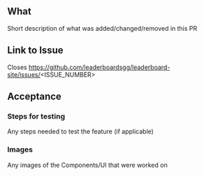 ## What

Short description of what was added/changed/removed in this PR

## Link to Issue

Closes https://github.com/leaderboardsgg/leaderboard-site/issues/<ISSUE_NUMBER>

## Acceptance

### Steps for testing

Any steps needed to test the feature (if applicable)

### Images

Any images of the Components/UI that were worked on
